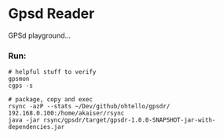 # Gpsd Reader

GPSd playground...

### Run:
```
# helpful stuff to verify
gpsmon
cgps -s

# package, copy and exec
rsync -azP --stats ~/Dev/github/ohtello/gpsdr/ 192.168.0.100:/home/akaiser/rsync
java -jar rsync/gpsdr/target/gpsdr-1.0.0-SNAPSHOT-jar-with-dependencies.jar
```
